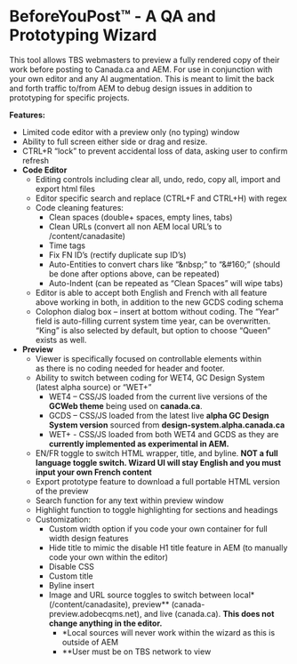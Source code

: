 # BeforeYouPost&#8482; - A QA and Prototyping Wizard
This tool allows TBS webmasters to preview a fully rendered copy of their work before posting to Canada.ca and AEM. For use in conjunction with your own editor and any AI augmentation. This is meant to limit the back and forth traffic to/from AEM to debug design issues in addition to prototyping for specific projects.

**Features:**

*   Limited code editor with a preview only (no typing) window
*   Ability to full screen either side or drag and resize.
*   CTRL+R “lock” to prevent accidental loss of data, asking user to confirm refresh
*   **Code Editor**
    *   Editing controls including clear all, undo, redo, copy all, import and export html files
    *   Editor specific search and replace (CTRL+F and CTRL+H) with regex
    *   Code cleaning features:
        *   Clean spaces (double+ spaces, empty lines, tabs)
        *   Clean URLs (convert all non AEM local URL’s to /content/canadasite)
        *   Time tags
        *   Fix FN ID’s (rectify duplicate sup ID’s)
        *   Auto-Entities to convert chars like “&amp;nbsp;” to “&amp;#160;” (should be done after options above, can be repeated)
        *   Auto-Indent (can be repeated as “Clean Spaces” will wipe tabs)
    *   Editor is able to accept both English and French with all feature above working in both, in addition to the new GCDS coding schema
    *   Colophon dialog box – insert at bottom without coding. The “Year” field is auto-filling current system time year, can be overwritten. “King” is also selected by default, but option to choose “Queen” exists as well.
*   **Preview**
    *   Viewer is specifically focused on controllable elements within <main> as there is no coding needed for header and footer.
    *   Ability to switch between coding for WET4, GC Design System (latest alpha source) or “WET+”
        *   WET4 – CSS/JS loaded from the current live versions of the **GCWeb theme** being used on **canada.ca**.
        *   GCDS – CSS/JS loaded from the latest live **alpha GC Design System version** sourced from **design-system.alpha.canada.ca**
        *   WET+ - CSS/JS loaded from both WET4 and GCDS as they are **currently implemented as experimental in AEM.**
    *   EN/FR toggle to switch HTML wrapper, title, and byline. **NOT a full language toggle switch. Wizard UI will stay English and you must input your own French content**
    *   Export prototype feature to download a full portable HTML version of the preview
    *   Search function for any text within preview window
    *   Highlight function to toggle highlighting for sections and headings
    *   Customization:
        *   Custom width option if you code your own container for full width design features
        *   Hide title to mimic the disable H1 title feature in AEM (to manually code your own within the editor)
        *   Disable CSS
        *   Custom title
        *   Byline insert
        *   Image and URL source toggles to switch between local\* (/content/canadasite), preview\*\* (canada-preview.adobecqms.net), and live (canada.ca). **This does not change anything in the editor.**
            *   \*Local sources will never work within the wizard as this is outside of AEM
            *   \*\*User must be on TBS network to view
